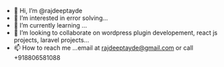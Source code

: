 - 👋 Hi, I’m @rajdeeptayde
- 👀 I’m interested in error solving...
- 🌱 I’m currently learning ...
- 💞️ I’m looking to collaborate on wordpress plugin developement, react js projects, laravel projects...
- 📫 How to reach me ...email at rajdeeptayde@gmail.com or  call +918806581088

<!---
rajdeeptayde/rajdeeptayde is a ✨ special ✨ repository because its `README.md` (this file) appears on your GitHub profile.
You can click the Preview link to take a look at your changes.
--->
